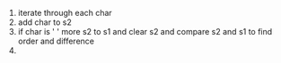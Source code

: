 1. iterate through each char
2. add char to s2
3. if char is ' ' more s2 to s1 and clear s2 and compare s2 and s1 to find order and difference
4. 
